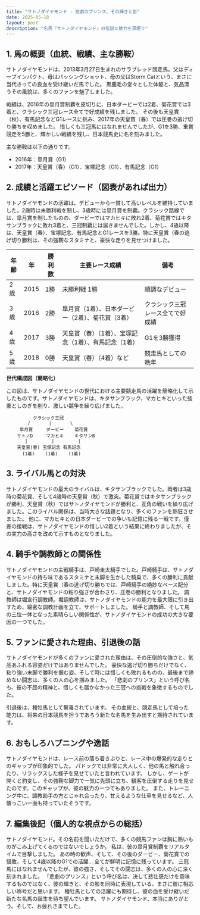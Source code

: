 ```yaml
---
title: "サトノダイヤモンド - 悲劇のプリンス、その輝きと影"
date: 2025-05-18
layout: post
description: "名馬『サトノダイヤモンド』の伝説と魅力を深堀り"
---
```


## 1. 馬の概要（血統、戦績、主な勝鞍）

サトノダイヤモンドは、2013年3月27日生まれのサラブレッド競走馬。父はディープインパクト、母はパッシングショット、母の父はStorm Catという、まさに当代きっての良血を受け継いだ馬でした。  黒鹿毛の堂々とした体躯と、気品漂うその風貌は、多くのファンを魅了しました。

戦績は、2016年の皐月賞制覇を皮切りに、日本ダービーでは2着、菊花賞では3着と、クラシック三冠レース全てで好成績を残しました。  その後も天皇賞（秋）、有馬記念などG1レースに挑み、2017年の天皇賞（春）では圧巻の逃げ切り勝ちを収めました。  惜しくも三冠馬にはなれませんでしたが、G1を3勝、重賞競走を5勝と、輝かしい戦績を残し、日本競馬史に名を刻みました。

主な勝鞍は以下の通りです。

* 2016年：皐月賞（G1）
* 2017年：天皇賞（春）（G1）、宝塚記念（G1）、有馬記念（G1）


## 2. 成績と活躍エピソード（図表があれば出力）

サトノダイヤモンドの活躍は、デビューから一貫して高いレベルを維持していました。2歳時は未勝利戦を制し、3歳時には皐月賞を制覇。クラシック路線では、皐月賞を制したものの、ダービーではマカヒキに敗れ2着、菊花賞ではキタサンブラックに敗れ3着と、三冠制覇には届きませんでした。しかし、4歳以降は、天皇賞（春）、宝塚記念、有馬記念とG1レースを3勝。特に天皇賞（春の逃げ切り勝利は、その強靭なスタミナと、豪快な走りを見せつけました。

| 年齢 | 年 | 勝利数 | 主要レース成績 | 備考 |
|---|---|---|---|---|
| 2歳 | 2015 | 1勝 | 未勝利戦 1勝 |  順調なデビュー |
| 3歳 | 2016 | 2勝 | 皐月賞（1着）、日本ダービー（2着）、菊花賞（3着） | クラシック三冠レース全てで好成績 |
| 4歳 | 2017 | 3勝 | 天皇賞（春）（1着）、宝塚記念（1着）、有馬記念（1着） | G1を3勝獲得 |
| 5歳 | 2018 | 0勝 | 天皇賞（春）（4着）など |  競走馬としての晩年 |


**世代構成図（簡略化）**

この図は、サトノダイヤモンドの世代における主要競走馬の活躍を簡略化して示したものです。サトノダイヤモンドは、キタサンブラック、マカヒキといった強豪としのぎを削り、激しい競争を繰り広げました。

```
          クラシック三冠
        /       |       \
     皐月賞     ダービー    菊花賞
    サトノD     マカヒキ    キタサンB
       |         |         |
    天皇賞(春) 宝塚記念 有馬記念
      (1着)    (1着)    (1着)
```


## 3. ライバル馬との対決

サトノダイヤモンドの最大のライバルは、キタサンブラックでした。両者は3歳時の菊花賞、そして4歳時の天皇賞（秋）で激突。菊花賞ではキタサンブラックが勝利、天皇賞（秋）ではサトノダイヤモンドが勝利と、互角の戦いを繰り広げました。このライバル関係は、当時大きな話題となり、多くのファンを熱狂させました。  他に、マカヒキとの日本ダービーでの争いも記憶に残る一戦です。僅差の接戦は、サトノダイヤモンドの惜しい2着という結果に終わりましたが、その実力の高さを改めて示すものとなりました。


## 4. 騎手や調教師との関係性

サトノダイヤモンドの主戦騎手は、戸崎圭太騎手でした。戸崎騎手は、サトノダイヤモンドの持ち味であるスタミナと末脚を生かした騎乗で、多くの勝利に貢献しました。特に天皇賞（春の逃げ切り勝ちでは、戸崎騎手の絶妙なペース配分と、サトノダイヤモンドの粘り強さが合わさり、圧巻の勝利となりました。  調教師は堀宣行調教師。堀調教師は、サトノダイヤモンドの能力を最大限に引き出すため、綿密な調教計画を立て、サポートしました。  騎手と調教師、そして馬の三位一体となった素晴らしい関係性が、サトノダイヤモンドの成功の大きな要因の一つでした。


## 5. ファンに愛された理由、引退後の話

サトノダイヤモンドが多くのファンに愛された理由は、その圧倒的な強さと、気品あふれる容姿だけではありませんでした。  豪快な逃げ切り勝ちだけでなく、粘り強い末脚で勝利を掴む姿、そして時には惜しくも敗れるものの、最後まで諦めない闘志は、多くの人の心を掴みました。  「悲劇のプリンス」という呼び名も、彼の不屈の精神と、惜しくも届かなかった三冠への挑戦を象徴するものでした。

引退後は、種牡馬として繋養されています。  その血統と、競走馬として培った能力は、将来の日本競馬を担うであろう新たな名馬を生み出すと期待されています。


## 6. おもしろハプニングや逸話

サトノダイヤモンドは、レース前の落ち着きぶりと、レース中の爆発的な走りとのギャップが印象的でした。  パドックでは非常に大人しく、他の馬と触れ合ったり、リラックスした様子を見せていたと言われています。  しかし、ゲートが開くと豹変し、その強靭な脚力で一気に先頭に立ち、観客を圧倒する走りを見せたのです。このギャップが、彼の魅力の一つでもありました。  また、トレーニング中に、調教助手の方とじゃれ合ったり、甘えるような仕草を見せるなど、人懐っこい一面も持っていたそうです。


## 7. 編集後記（個人的な視点からの総括）

サトノダイヤモンド。その名前を聞いただけで、多くの競馬ファンは胸に熱いものがこみ上げてくるのではないでしょうか。  私は、彼の皐月賞制覇をリアルタイムで目撃しました。  あの時の歓声、そして、その後のダービー、菊花賞での惜敗、そして4歳以降のG1での活躍…  全てが鮮明に記憶に残っています。  三冠馬にはなれませんでしたが、彼の強さ、そしてその闘志は、多くの人の心に深く刻まれました。  「悲劇のプリンス」という呼び名は、決して悲壮感だけを意味するものではなく、彼の輝きと、その影を同時に表現している、まさに彼に相応しい称号だと思います。  種牡馬としての活躍にも期待し、彼の血を受け継いだ新たな名馬の誕生を待ち望んでいます。  サトノダイヤモンド、本当にありがとう。そして、お疲れさまでした。
